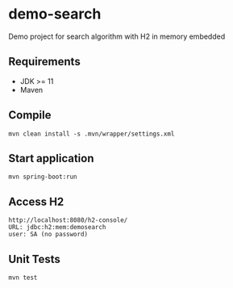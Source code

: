 # demo-search
Demo project for search algorithm with H2 in memory embedded 

## Requirements
- JDK >= 11
- Maven

## Compile
```
mvn clean install -s .mvn/wrapper/settings.xml
```

## Start application
```
mvn spring-boot:run
```

## Access H2
```
http://localhost:8080/h2-console/
URL: jdbc:h2:mem:demosearch
user: SA (no password)
```


## Unit Tests
```
mvn test
```
